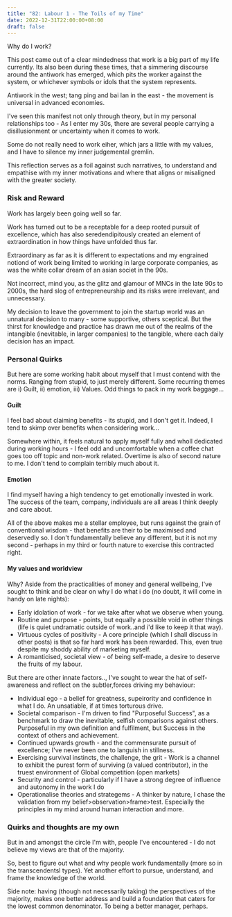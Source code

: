 ```yaml
---
title: "82: Labour 1 - The Toils of my Time"
date: 2022-12-31T22:00:00+08:00
draft: false
---
```

Why do I work? 

This post came out of a clear mindedness that work is a big part of my life currently. Its also been during these times, that a simmering discourse around the antiwork has emerged, which pits the worker against the system, or whichever symbols or idols that the system represents. 

Antiwork in the west;  tang ping and bai lan in the east - the movement is universal in advanced economies.

I've seen this manifest not only through theory, but in my personal relationships too - As I enter my 30s, there are several people carrying a disillusionment or uncertainty when it comes to work. 

Some do  not really need to work eiher, which jars a little with my values, and I have to silence my inner judgemental gremlin.

This reflection serves as a foil against such narratives, to understand and empathise with my inner motivations and where that aligns or misaligned with the greater society. 

### Risk and Reward
Work has largely been going well so far.

Work has turned out to be a receptable for a  deep rooted pursuit of excellence, which has also seredendipitously created an element of extraordination in how things have unfolded thus far.

Extraordinary as far as it is different to expectations and my engrained notiond of work being limited to working in large corporate companies, as was the white collar dream of an asian societ in the 90s. 

Not incorrect, mind you, as the glitz and glamour of MNCs in the late 90s to 2000s, the hard slog of entrepreneurship and its risks were irrelevant, and unnecessary. 

My decision to leave the government to join the startup world was an unnatural decision to many - some supportive, others sceptical. But the thirst for knowledge and practice has drawn me out of the realms of the intangible (inevitable, in larger companies) to the tangible, where each daily decision has an impact. 

### Personal Quirks
But here are some working habit about myself that I must contend with the norms. Ranging from stupid, to just merely different. Some recurring themes are i) Guilt, ii) emotion, iii) Values. Odd things to pack in my work baggage...

#### Guilt
I feel bad about claiming benefits - its stupid, and I don't get it. Indeed, I tend to skimp over benefits when considering work...

Somewhere within, it feels natural to apply myself fully and wholl dedicated during working hours - I feel odd and uncomfortable when a coffee chat goes too off topic and non-work related. Overtime is also of second nature to me. I don't tend to complain terribly much about it.

#### Emotion
I find myself having a high tendency to get emotionally invested in work. The success of the team, company, individuals are all areas I think deeply and care about.


All of the above makes me a stellar employee, but runs against the grain of conventional wisdom - that benefits are their to be maximised and deservedly so. I don't fundamentally believe any different, but it is not my second - perhaps in my third or fourth nature to exercise this contracted right. 

#### My values and worldview
Why? Aside from the practicalities of money and general wellbeing, I've sought to think and be clear on why I do what i do (no doubt, it will come in handy on late nights): 

- Early idolation of work - for we take after what we observe when young.
- Routine and purpose - points, but equally a possible void in other things (life is quiet undramatic outside of work..and i'd like to keep it that way).
- Virtuous cycles of positivity - A core principle (which I shall discuss in other posts) is that so far hard work has been rewarded. This, even true despite my shoddy ability of marketing myself. 
- A romanticised, societal view - of being self-made, a desire to deserve the fruits of my labour. 


But there are other innate factors.., I've sought to wear the hat of self-awareness and reflect on the subtler,forces driving my behaviour:

- Individual ego - a belief for greatness, supeirority and confidence in what I do. An unsatiable, if at times torturous drive.
- Societal comparison - I'm driven to find "Purposeful Success", as a benchmark to draw the inevitable, selfish comparisons against others. Purposeful in my own definition and fulfilment, but Success in the context of others and achievement.
- Continued upwards growth - and the commensurate pursuit of excellence; I've never been one to languish in stillness.
- Exercising survival instincts, the challenge, the grit - Work is a channel to exhibit the purest form of surviving (a valued contributor), in the truest environment of Global competition (open markets)
- Security and control - particularly if I have a strong degree of influence and autonomy in the work I do
- Operationalise theories and strategems - A thinker by nature, I chase the validation from my belief>observation>frame>test. Especially the principles in my mind around human interaction and more.

### Quirks and thoughts are my own
But in and amongst the circle I'm with, people I've encountered - I do not believe my views are that of the majority. 

So, best to figure out what and why people work fundamentally (more so in the transcendentsl types). Yet another effort to pursue, understand, and frame the knowledge of the world.

Side note: having (though not necessarily taking) the perspectives of the majority, makes one better address and build a foundation that caters for the lowest common denominator. To being a better manager, perhaps.